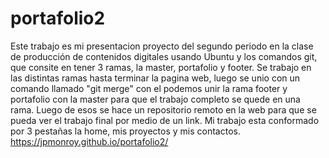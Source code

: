 # portafolio2
Este trabajo es mi presentacion proyecto del segundo periodo en la clase de producción de contenidos digitales usando Ubuntu y los comandos git, que consite en tener 3 ramas, la master, portafolio y footer. Se trabajo en las distintas ramas hasta terminar la pagina web, luego se unio con un comando llamado "git merge" con el podemos unir la rama footer y portafolio con la master para que el trabajo completo se quede en una rama. Luego de esos se hace un repositorio remoto en la web para que se pueda ver el trabajo final por medio de un link. Mi trabajo esta conformado por 3 pestañas la home, mis proyectos y mis contactos. 
https://jpmonroy.github.io/portafolio2/

